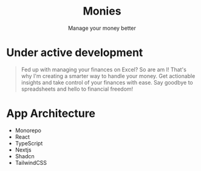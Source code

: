 <p align="center">
	<h1 align="center"><b>Monies</b></h1>
<p align="center">
    Manage your money better
  </p>
</p>

# Under active development

> Fed up with managing your finances on Excel? So are am I! That's why I'm creating a smarter way to handle your money. Get actionable insights and take control of your finances with ease. Say goodbye to spreadsheets and hello to financial freedom!

# App Architecture

- Monorepo
- React
- TypeScript
- Nextjs
- Shadcn
- TailwindCSS
